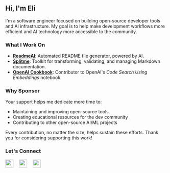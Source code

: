 ## Hi, I'm Eli

I'm a software engineer focused on building open-source developer tools and AI infrastructure. My goal is to help make development workflows more efficient and AI technology more accessible to the community.

### What I Work On

- **[ReadmeAI][readme-ai]**: Automated README file generator, powered by AI.
- **[Splitme][splitme]**: Toolkit for transforming, validating, and managing Markdown documentation.
- **[OpenAI Cookbook][openai-cookbook]**: Contributor to OpenAI's _Code Search Using Embeddings_ notebook.

### Why Sponsor

Your support helps me dedicate more time to:
- Maintaining and improving open-source tools
- Creating educational resources for the dev community
- Contributing to other open-source AI/ML projects

Every contribution, no matter the size, helps sustain these efforts. Thank you for considering supporting this work! 

### Let's Connect

[<img src="https://www.svgrepo.com/show/46214/email.svg" width="25"/>][gmail]&emsp;
[<img src="https://www.svgrepo.com/show/494209/linkedin.svg" width="25"/>][linkedin]&emsp;
[<img src="https://simpleicons.org/icons/x.svg" width="25"/>][x]&emsp;

<!-- REFERENCE LINKS -->
<!-- GITHUB PROFILE STATS VERCEL APP -->
[github-readme-stats-vercel-app]: https://github-readme-stats.vercel.app/api?username=eli64s
[github-readme-stats]: https://github.com/anuraghazra/github-readme-stats

<!-- OPEN SOURCE -->
[readme-ai]: https://github.com/eli64s/readme-ai
[splitme]: https://github.com/eli64s/splitme
[openai-cookbook]: https://cookbook.openai.com/examples/code_search_using_embeddings

<!-- CONTACT -->
[gmail]: mailto:egsalamie@gmail.com
[linkedin]: https://www.linkedin.com/in/salamieeli/
[x]: https://x.com/zerox_eli
